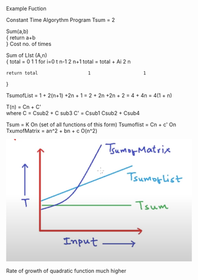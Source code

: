 Example Fuction

Constant Time Algorythm
Program                     Tsum = 2

Sum(a,b)                                   
{
    return a+b  
}
                                Cost            no. of times        

Sum of  LIst (A,n)                  
{
    total = 0                      1                    1
    for i=0 t n-1                  2                    n+1
        total = total + Ai         2                    n 
    
    return total                   1                    1
}

  TsumofList = 1 + 2(n+1) +2n + 1 
             = 2 + 2n +2n + 2
             = 4 + 4n
             = 4(1 + n)

T(n) = Cn + C'                 
   where C = Csub2 + C sub3
   C' = Csub1 Csub2 + Csub4


Tsum = K                            On (set of all functions of this form)
Tsumoflist = Cn + c'                On
TxumofMatrix = an^2 + bn + c        O(n^2)

![TSUMofMATRIX](TSUMofMATRIX.png)

Rate of growth of quadratic function much higher


